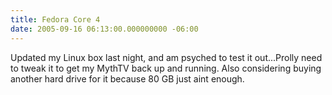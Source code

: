 ```yaml
---
title: Fedora Core 4
date: 2005-09-16 06:13:00.000000000 -06:00
---
```


Updated my Linux box last night, and am psyched to test it out...Prolly need to tweak it to get my MythTV back up and running. Also considering buying another hard drive for it because 80 GB just aint enough.

